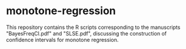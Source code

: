 # monotone-regression
This repository contains the R scripts corresponding to the manuscripts "BayesFreqCI.pdf" and "SLSE.pdf", discussing the  construction of confidence intervals for monotone regression.
